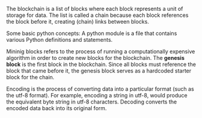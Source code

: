 The blockchain is a list of blocks where each block represents a unit of storage for data. The list is called a chain because each block references the block before it, creating (chain) links between blocks.

Some basic python concepts:
A python module is a file that contains various Python definitions and statements. 

Mininig blocks refers to the process of running a computationally expensive algorithm in order to create new blocks for the blockchain. 
The <b>genesis block</b> is the first block in the blockchain. Since all blocks must reference the block that came before it, the genesis block serves as a hardcoded starter block for the chain. 

Encoding is the process of converting data into a particular format (such as the utf-8 format). For example, encoding a string in utf-8, would produce the equivalent byte string in utf-8 characters. Decoding converts the encoded data back into its original form.

